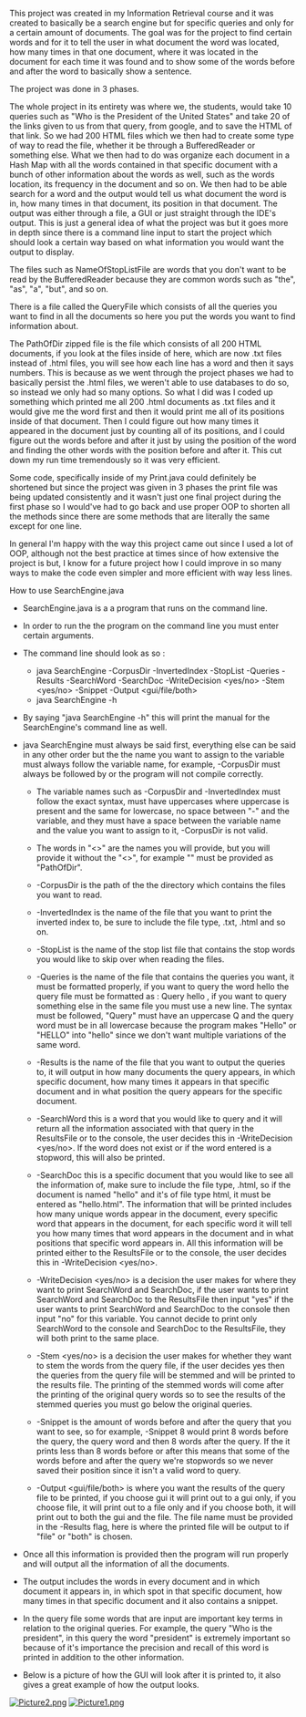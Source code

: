 This project was created in my Information Retrieval course and it was created to basically be a search engine but for specific queries and only for a certain amount of documents. The goal was for the project to find certain words and for it to tell the user in what document the word was located, how many times in that one document, where it was located in the document for each time it was found and to show some of the words before and after the word to basically show a sentence.The project was done in 3 phases.The whole project in its entirety was where we, the students, would take 10 queries such as "Who is the President of the United States" and take 20 of the links given to us from that query, from google, and to save the HTML of that link. So we had 200 HTML files which we then had to create some type of way to read the file, whether it be through a BufferedReader or something else. What we then had to do was organize each document in a Hash Map with all the words contained in that specific document with a bunch of other information about the words as well, such as the words location, its frequency in the document and so on. We then had to be able search for a word and the output would tell us what document the word is in, how many times in that document, its position in that document. The output was either through a file, a GUI or just straight through the IDE's output. This is just a general idea of what the project was but it goes more in depth since there is a command line input to start the project which should look a certain way based on what information you would want the output to display.The files such as NameOfStopListFile are words that you don't want to be read by the BufferedReader because they are common words such as "the", "as", "a", "but", and so on.There is a file called the QueryFile which consists of all the queries you want to find in all the documents so here you put the words you want to find information about.The PathOfDir zipped file is the file which consists of all 200 HTML documents, if you look at the files inside of here, which are now .txt files instead of .html files, you will see how each line has a word and then it says numbers. This is because as we went through the project phases we had to basically persist the .html files, we weren't able to use databases to do so, so instead we only had so many options. So what I did was I coded up something which printed me all 200 .html documents as .txt files and it would give me the word first and then it would print me all of its positions inside of that document. Then I could figure out how many times it appeared in the document just by counting all of its positions, and I could figure out the words before and after it just by using the position of the word and finding the other words with the position before and after it. This cut down my run time tremendously so it was very efficient.Some code, specifically inside of my Print.java could definitely be shortened but since the project was given in 3 phases the print file was being updated consistently and it wasn't just one final project during the first phase so I would've had to go back and use proper OOP to shorten all the methods since there are some methods that are literally the same except for one line.In general I'm happy with the way this project came out since I used a lot of OOP, although not the best practice at times since of how extensive the project is but, I know for a future project how I could improve in so many ways to make the code even simpler and more efficient with way less lines.How to use SearchEngine.java- SearchEngine.java is a a program that runs on the command line.- In order to run the the program on the command line you must enter certain arguments.- The command line should look as so :  - java SearchEngine -CorpusDir <PathOfDir> -InvertedIndex <NameOfIndexFile> -StopList <NameOfStopListFile> -Queries <QueryFile> -Results <ResultsFile> -SearchWord <Word> -SearchDoc <DocName> -WriteDecision <yes/no> -Stem <yes/no> -Snippet <integer value> -Output <gui/file/both>  - java SearchEngine -h- By saying "java SearchEngine -h" this will print the manual for the SearchEngine's command line as well.- java SearchEngine must always be said first, everything else can be said in any other order but the the name you want to assign to the variable must always follow the variable name, for example, -CorpusDir must always be followed by <PathOfDir> or the program will not compile correctly.    - The variable names such as -CorpusDir and -InvertedIndex must follow the exact syntax, must have uppercases where uppercase is present and the same for lowercase, no space between "-" and the variable, and they must have a space between the variable name and the value you want to assign to it, -CorpusDir<PathOfDir> is not valid.    - The words in "<>" are the names you will provide, but you will provide it without the "<>", for example "<PathOfDir>" must be provided as "PathOfDir".    - -CorpusDir <PathOfDir> is the path of the the directory which contains the files you want to read.    - -InvertedIndex <NameOfIndexFile> is the name of the file that you want to print the inverted index to, be sure to include the file type, .txt, .html and so on.    - -StopList <NameOfStopListFile> is the name of the stop list file that contains the stop words you would like to skip over when reading the files.    - -Queries <QueryFile> is the name of the file that contains the queries you want, it must be formatted properly, if you want to query the word hello the query file must be formatted as : Query hello , if you want to query something else in the same file you must use a new line. The syntax must be followed, "Query" must have an uppercase Q and the query word must be in all lowercase because the program makes "Hello" or "HELLO" into "hello" since we don't want multiple variations of the same word.    - -Results <ResultsFile> is the name of the file that you want to output the queries to, it will output in how many documents the query appears, in which specific document, how many times it appears in that specific document and in what position the query appears for the specific document.    - -SearchWord <Word> this is a word that you would like to query and it will return all the information associated with that query in the ResultsFile or to the console, the user decides this in -WriteDecision <yes/no>. If the word does not exist or if the word entered is a stopword, this will also be printed.  - -SearchDoc <DocName> this is a specific document that you would like to see all the information of, make sure to include the file type, .html, so if the document is named "hello" and it's of file type html, it must be entered as "hello.html". The information that will be printed includes how many unique words appear in the document, every specific word that appears in the document, for each specific word it will tell you how many times that word appears in the document and in what positions that specific word appears in. All this information will be printed either to the ResultsFile or to the console, the user decides this in -WriteDecision <yes/no>.  - -WriteDecision <yes/no> is a decision the user makes for where they want to print SearchWord and SearchDoc, if the user wants to print SearchWord and SearchDoc to the ResultsFile then input "yes" if the user wants to print SearchWord and SearchDoc to the console then input "no" for this variable. You cannot decide to print only SearchWord to the console and SearchDoc to the ResultsFile, they will both print to the same place.  - -Stem <yes/no> is a decision the user makes for whether they want to stem the words from the query file, if the user decides yes then the queries from the query file will be stemmed and will be printed to the results file. The printing of the stemmed words will come after the printing of the original query words so to see the results of the stemmed queries you must go below the original queries.    - -Snippet<integer value> is the amount of words before and after the query that you want to see, so for example, -Snippet 8 would print 8 words before the query, the query word and then 8 words after the query. If the it prints less than 8 words before or after this means that some of the words before and after the query we're stopwords so we never saved their position since it isn't a valid word to query.  - -Output <gui/file/both> is where you want the results of the query file to be printed, if you choose gui it will print out to a gui only, if you choose file, it will print out to a file only and if you choose both, it will print out to both the gui and the file. The file name must be provided in the -Results <ResultsFile> flag, here is where the printed file will be output to if "file" or "both" is chosen.- Once all this information is provided then the program will run properly and will output all the information of all the documents.- The output includes the words in every document and in which document it appears in, in which spot in that specific document, how many times in that specific document and it also contains a snippet.- In the query file some words that are input are important key terms in relation to the original queries. For example, the query "Who is the president", in this query the word "president" is extremely important so because of it's importance the precision and recall of this word is printed in addition to the other information.- Below is a picture of how the GUI will look after it is printed to, it also gives a great example of how the output looks.    [![Picture2.png](https://i.postimg.cc/NFHz7fXm/Picture2.png)](https://postimg.cc/2LCGCY2S)[![Picture1.png](https://i.postimg.cc/25QMg59w/Picture1.png)](https://postimg.cc/Ny0dHQc9)  